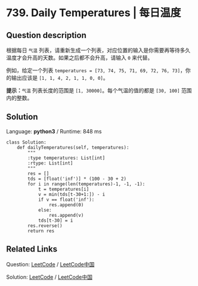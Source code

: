 # 739. Daily Temperatures | 每日温度

## Question description

<!--If you want to use the English description, use <p>
Given a list of daily temperatures <code>T</code>, return a list such that, for each day in the input, tells you how many days you would have to wait until a warmer temperature.  If there is no future day for which this is possible, put <code>0</code> instead.
</p><p>
For example, given the list of temperatures <code>T = [73, 74, 75, 71, 69, 72, 76, 73]</code>, your output should be <code>[1, 1, 4, 2, 1, 1, 0, 0]</code>.
</p>

<p><b>Note:</b>
The length of <code>temperatures</code> will be in the range <code>[1, 30000]</code>.
Each temperature will be an integer in the range <code>[30, 100]</code>.
</p> instead-->
<p>根据每日 <code>气温</code> 列表，请重新生成一个列表，对应位置的输入是你需要再等待多久温度才会升高的天数。如果之后都不会升高，请输入&nbsp;<code>0</code> 来代替。</p>

<p>例如，给定一个列表&nbsp;<code>temperatures = [73, 74, 75, 71, 69, 72, 76, 73]</code>，你的输出应该是&nbsp;<code>[1, 1, 4, 2, 1, 1, 0, 0]</code>。</p>

<p><strong>提示：</strong><code>气温</code> 列表长度的范围是&nbsp;<code>[1, 30000]</code>。每个气温的值的都是&nbsp;<code>[30, 100]</code>&nbsp;范围内的整数。</p>




## Solution

Language: **python3**  /  Runtime: 848 ms

```python3
class Solution:
    def dailyTemperatures(self, temperatures):
        """
        :type temperatures: List[int]
        :rtype: List[int]
        """
        res = []
        tds = [float('inf')] * (100 - 30 + 2)
        for i in range(len(temperatures)-1, -1, -1):
            t = temperatures[i]
            v = min(tds[t-30+1:]) - i
            if v == float('inf'):
                res.append(0)
            else:
                res.append(v)
            tds[t-30] = i
        res.reverse()
        return res
```



## Related Links

Question: [LeetCode](https://leetcode.com/problems/daily-temperatures/description/)  /  [LeetCode中国](https://leetcode-cn.com/problems/daily-temperatures/description/)

Solution: [LeetCode](https://leetcode.com/articles/daily-temperatures/)  /  [LeetCode中国](https://leetcode-cn.com/articles/daily-temperatures/)
